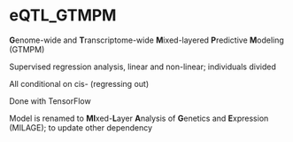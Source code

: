 # eQTL_GTMPM
**G**enome-wide and **T**ranscriptome-wide **M**ixed-layered **P**redictive **M**odeling (GTMPM)

Supervised regression analysis, linear and non-linear; individuals divided

All conditional on cis- (regressing out)

Done with TensorFlow

Model is renamed to **MI**xed-**L**ayer **A**nalysis of **G**enetics and **E**xpression (MILAGE); to update other dependency



